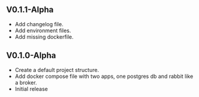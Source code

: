 ## V0.1.1-Alpha

* Add changelog file.
* Add environment files.
* Add missing dockerfile.

## V0.1.0-Alpha

* Create a default project structure.
* Add docker compose file with two apps, one postgres db and rabbit like a broker.
* Initial release